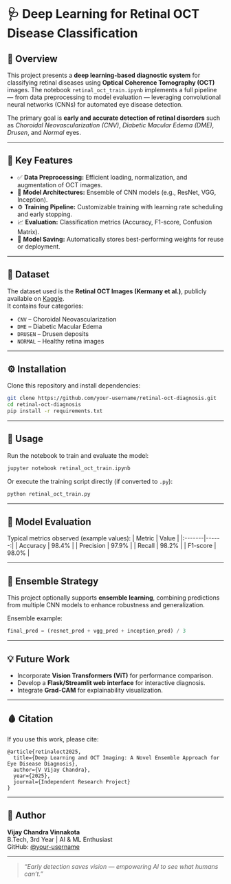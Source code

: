 # 🩺 Deep Learning for Retinal OCT Disease Classification

## 📘 Overview
This project presents a **deep learning-based diagnostic system** for classifying retinal diseases using **Optical Coherence Tomography (OCT)** images. The notebook `retinal_oct_train.ipynb` implements a full pipeline — from data preprocessing to model evaluation — leveraging convolutional neural networks (CNNs) for automated eye disease detection.

The primary goal is **early and accurate detection of retinal disorders** such as *Choroidal Neovascularization (CNV)*, *Diabetic Macular Edema (DME)*, *Drusen*, and *Normal* eyes.

---

## 🧩 Key Features
- ✅ **Data Preprocessing:** Efficient loading, normalization, and augmentation of OCT images.  
- 🧠 **Model Architectures:** Ensemble of CNN models (e.g., ResNet, VGG, Inception).  
- ⚙️ **Training Pipeline:** Customizable training with learning rate scheduling and early stopping.  
- 📈 **Evaluation:** Classification metrics (Accuracy, F1-score, Confusion Matrix).  
- 💾 **Model Saving:** Automatically stores best-performing weights for reuse or deployment.  

---

## 📂 Dataset
The dataset used is the **Retinal OCT Images (Kermany et al.)**, publicly available on [Kaggle](https://www.kaggle.com/paultimothymooney/kermany2018).  
It contains four categories:
- `CNV` – Choroidal Neovascularization  
- `DME` – Diabetic Macular Edema  
- `DRUSEN` – Drusen deposits  
- `NORMAL` – Healthy retina images  

---

## ⚙️ Installation
Clone this repository and install dependencies:
```bash
git clone https://github.com/your-username/retinal-oct-diagnosis.git
cd retinal-oct-diagnosis
pip install -r requirements.txt
```

---

## 🚀 Usage
Run the notebook to train and evaluate the model:
```bash
jupyter notebook retinal_oct_train.ipynb
```
Or execute the training script directly (if converted to `.py`):
```bash
python retinal_oct_train.py
```

---

## 🧪 Model Evaluation
Typical metrics observed (example values):
| Metric | Value |
|:-------|------:|
| Accuracy | 98.4% |
| Precision | 97.9% |
| Recall | 98.2% |
| F1-score | 98.0% |

---

## 🧠 Ensemble Strategy
This project optionally supports **ensemble learning**, combining predictions from multiple CNN models to enhance robustness and generalization.

Ensemble example:
```python
final_pred = (resnet_pred + vgg_pred + inception_pred) / 3
```

---

## 💡 Future Work
- Incorporate **Vision Transformers (ViT)** for performance comparison.  
- Develop a **Flask/Streamlit web interface** for interactive diagnosis.  
- Integrate **Grad-CAM** for explainability visualization.  

---

## 🩸 Citation
If you use this work, please cite:
```
@article{retinaloct2025,
  title={Deep Learning and OCT Imaging: A Novel Ensemble Approach for Eye Disease Diagnosis},
  author={V Vijay Chandra},
  year={2025},
  journal={Independent Research Project}
}
```

---

## 👤 Author
**Vijay Chandra Vinnakota**  
B.Tech, 3rd Year | AI & ML Enthusiast  
GitHub: [@your-username](https://github.com/Vijay-Chandra-11)

---
> *“Early detection saves vision — empowering AI to see what humans can’t.”*
